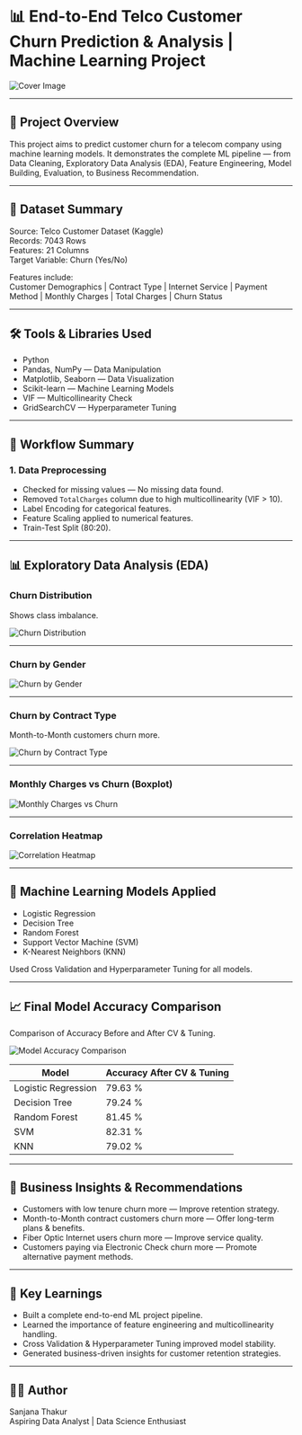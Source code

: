 # 📊 End-to-End Telco Customer Churn Prediction & Analysis | Machine Learning Project

![Cover Image](cover%20image.png)

---

## 🧠 Project Overview

This project aims to predict customer churn for a telecom company using machine learning models. It demonstrates the complete ML pipeline — from Data Cleaning, Exploratory Data Analysis (EDA), Feature Engineering, Model Building, Evaluation, to Business Recommendation.

---

## 📁 Dataset Summary

Source: Telco Customer Dataset (Kaggle)  
Records: 7043 Rows  
Features: 21 Columns  
Target Variable: Churn (Yes/No)

Features include:  
Customer Demographics | Contract Type | Internet Service | Payment Method | Monthly Charges | Total Charges | Churn Status  

---

## 🛠 Tools & Libraries Used

- Python  
- Pandas, NumPy — Data Manipulation  
- Matplotlib, Seaborn — Data Visualization  
- Scikit-learn — Machine Learning Models  
- VIF — Multicollinearity Check  
- GridSearchCV — Hyperparameter Tuning  

---

## 🔄 Workflow Summary

### 1. Data Preprocessing
- Checked for missing values — No missing data found.  
- Removed `TotalCharges` column due to high multicollinearity (VIF > 10).  
- Label Encoding for categorical features.  
- Feature Scaling applied to numerical features.  
- Train-Test Split (80:20).  

---

## 📊 Exploratory Data Analysis (EDA)

### Churn Distribution
Shows class imbalance.

![Churn Distribution](Churn%20distribution.png)

---

### Churn by Gender

![Churn by Gender](Churn%20by%20Gender.png)

---

### Churn by Contract Type
Month-to-Month customers churn more.

![Churn by Contract Type](Churn%20by%20Contract%20Type.png)

---

### Monthly Charges vs Churn (Boxplot)

![Monthly Charges vs Churn](Monthly%20Charges%20vs%20Churn%20(Boxplot).png)

---

### Correlation Heatmap

![Correlation Heatmap](Correlation%20Heatmap.png)

---

## 🤖 Machine Learning Models Applied

- Logistic Regression  
- Decision Tree  
- Random Forest  
- Support Vector Machine (SVM)  
- K-Nearest Neighbors (KNN)

Used Cross Validation and Hyperparameter Tuning for all models.

---

## 📈 Final Model Accuracy Comparison

Comparison of Accuracy Before and After CV & Tuning.

![Model Accuracy Comparison](model%20accuracy%20.png)

| Model                | Accuracy After CV & Tuning |
|---------------------|----------------------------|
| Logistic Regression | 79.63 %                   |
| Decision Tree       | 79.24 %                   |
| Random Forest       | 81.45 %                   |
| SVM                 | 82.31 %                   |
| KNN                 | 79.02 %                   |

---

## 📌 Business Insights & Recommendations

- Customers with low tenure churn more — Improve retention strategy.  
- Month-to-Month contract customers churn more — Offer long-term plans & benefits.  
- Fiber Optic Internet users churn more — Improve service quality.  
- Customers paying via Electronic Check churn more — Promote alternative payment methods.  

---

## 🎯 Key Learnings

- Built a complete end-to-end ML project pipeline.  
- Learned the importance of feature engineering and multicollinearity handling.  
- Cross Validation & Hyperparameter Tuning improved model stability.  
- Generated business-driven insights for customer retention strategies.  

---

## 👩‍💻 Author

Sanjana Thakur  
Aspiring Data Analyst | Data Science Enthusiast  

 
 
